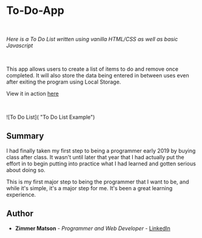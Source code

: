 # To-Do-App

<br>

_Here is a To Do List written using vanilla HTML/CSS as well as basic Javascript_

<br>

This app allows users to create a list of items to do and remove once completed. It will also store the data being entered in between uses even after exiting the program using Local Storage.

View it in action [here]()

<br>

![To Do List]( "To Do List Example")

## Summary

I had finally taken my first step to being a programmer early 2019 by buying class after class. It wasn't until later that year that I had actually put the effort in to begin putting into practice what I had learned and gotten serious about doing so.

This is my first major step to being the programmer that I want to be, and while it's simple, it's a major step for me. It's been a great learning experience.

## Author

* **Zimmer Matson** - *Programmer and Web Developer* - [LinkedIn](https://www.linkedin.com/in/zimmer-matson-2564b6142/)